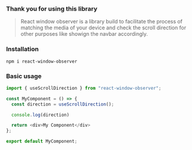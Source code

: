 ### Thank you for using this library

> React window observer is a library build to facilitate the process of matching the media of your device and check the scroll direction for other purposes like showign the navbar accordingly.

### Installation

```
npm i react-window-observer
```
### Basic usage 

```javascript
import { useScrollDirection } from "react-window-observer";

const MyComponent = () => {
  const direction = useScrollDirection();

  console.log(direction) 

  return <div>My Component</div>
};

export default MyComponent;
```




